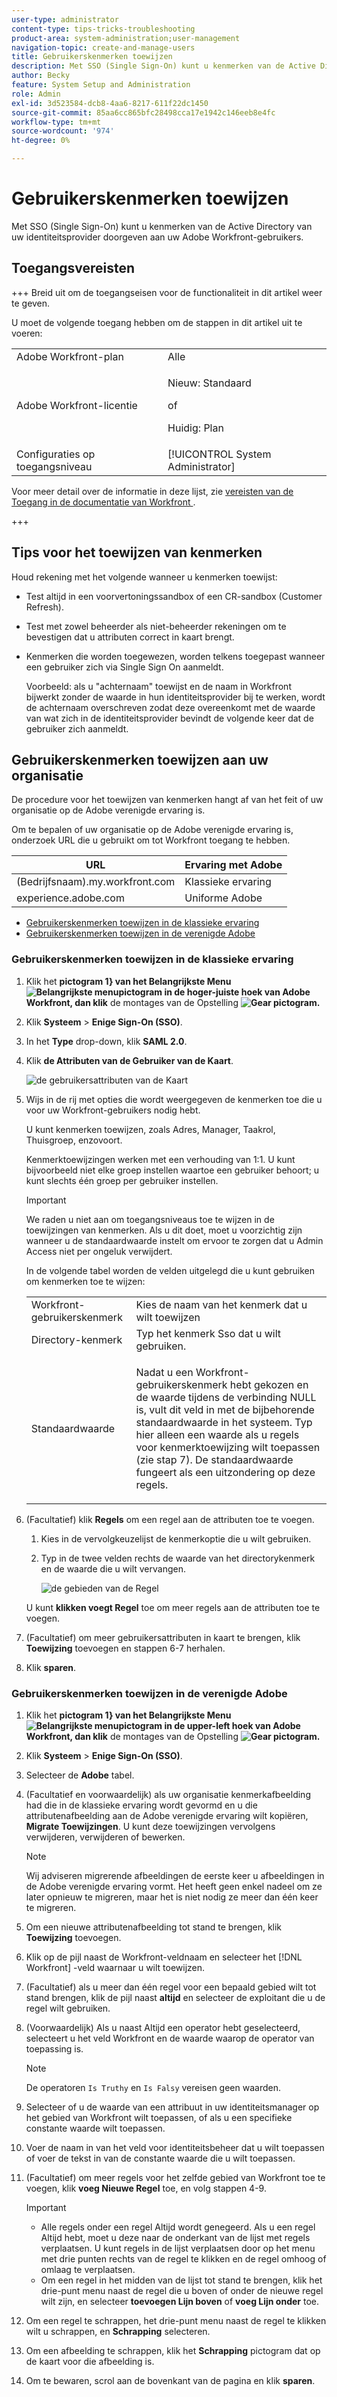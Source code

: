 ```yaml
---
user-type: administrator
content-type: tips-tricks-troubleshooting
product-area: system-administration;user-management
navigation-topic: create-and-manage-users
title: Gebruikerskenmerken toewijzen
description: Met SSO (Single Sign-On) kunt u kenmerken van de Active Directory van uw identiteitsprovider doorgeven aan uw Adobe Workfront-gebruikers.
author: Becky
feature: System Setup and Administration
role: Admin
exl-id: 3d523584-dcb8-4aa6-8217-611f22dc1450
source-git-commit: 85aa6cc865bfc28498cca17e1942c146eeb8e4fc
workflow-type: tm+mt
source-wordcount: '974'
ht-degree: 0%

---
```


# Gebruikerskenmerken toewijzen

<!--Audited 2/2024-->

Met SSO (Single Sign-On) kunt u kenmerken van de Active Directory van uw identiteitsprovider doorgeven aan uw Adobe Workfront-gebruikers.

## Toegangsvereisten

+++ Breid uit om de toegangseisen voor de functionaliteit in dit artikel weer te geven.

U moet de volgende toegang hebben om de stappen in dit artikel uit te voeren:

<table style="table-layout:auto"> 
 <col> 
 <col> 
 <tbody> 
  <tr> 
   <td role="rowheader">Adobe Workfront-plan</td> 
   <td>Alle</td> 
  </tr> 
  <tr> 
   <td role="rowheader">Adobe Workfront-licentie</td> 
   <td><p>Nieuw: Standaard</p><p>of</p><p>Huidig: Plan</p></td> 
  </tr> 
  <tr> 
   <td role="rowheader">Configuraties op toegangsniveau</td> 
   <td>[!UICONTROL System Administrator]</td>
  </tr> 
 </tbody> 
</table>

Voor meer detail over de informatie in deze lijst, zie [ vereisten van de Toegang in de documentatie van Workfront ](/help/quicksilver/administration-and-setup/add-users/access-levels-and-object-permissions/access-level-requirements-in-documentation.md).

+++

## Tips voor het toewijzen van kenmerken

Houd rekening met het volgende wanneer u kenmerken toewijst:

* Test altijd in een voorvertoningssandbox of een CR-sandbox (Customer Refresh).
* Test met zowel beheerder als niet-beheerder rekeningen om te bevestigen dat u attributen correct in kaart brengt.
* Kenmerken die worden toegewezen, worden telkens toegepast wanneer een gebruiker zich via Single Sign On aanmeldt.

  Voorbeeld: als u &quot;achternaam&quot; toewijst en de naam in Workfront bijwerkt zonder de waarde in hun identiteitsprovider bij te werken, wordt de achternaam overschreven zodat deze overeenkomt met de waarde van wat zich in de identiteitsprovider bevindt de volgende keer dat de gebruiker zich aanmeldt.

## Gebruikerskenmerken toewijzen aan uw organisatie

De procedure voor het toewijzen van kenmerken hangt af van het feit of uw organisatie op de Adobe verenigde ervaring is.

Om te bepalen of uw organisatie op de Adobe verenigde ervaring is, onderzoek URL die u gebruikt om tot Workfront toegang te hebben.

| URL | Ervaring met Adobe |
|---|---|
| (Bedrijfsnaam).my.workfront.com | Klassieke ervaring |
| experience.adobe.com | Uniforme Adobe |

* [Gebruikerskenmerken toewijzen in de klassieke ervaring](#map-user-attributes-in-the-classic-experience)
* [Gebruikerskenmerken toewijzen in de verenigde Adobe](#map-user-attributes-in-the-adobe-unified-experience)

### Gebruikerskenmerken toewijzen in de klassieke ervaring

1. Klik het **pictogram 1&rbrace; van het Belangrijkste Menu ![ Belangrijkste menupictogram ](assets/main-menu-icon.png) in de hoger-juiste hoek van Adobe Workfront, dan klik** de montages van de Opstelling **![ Gear pictogram ](assets/gear-icon-settings.png).**

1. Klik **Systeem** > **Enige Sign-On (SSO)**.

1. In het **Type** drop-down, klik **SAML 2.0**.

1. Klik **de Attributen van de Gebruiker van de Kaart**.

   ![ de gebruikersattributen van de Kaart ](assets/map-user-attributes.png)

1. Wijs in de rij met opties die wordt weergegeven de kenmerken toe die u voor uw Workfront-gebruikers nodig hebt.

   U kunt kenmerken toewijzen, zoals Adres, Manager, Taakrol, Thuisgroep, enzovoort.

   Kenmerktoewijzingen werken met een verhouding van 1:1. U kunt bijvoorbeeld niet elke groep instellen waartoe een gebruiker behoort; u kunt slechts één groep per gebruiker instellen.

   >[!IMPORTANT]
   >
   >We raden u niet aan om toegangsniveaus toe te wijzen in de toewijzingen van kenmerken. Als u dit doet, moet u voorzichtig zijn wanneer u de standaardwaarde instelt om ervoor te zorgen dat u Admin Access niet per ongeluk verwijdert.

   In de volgende tabel worden de velden uitgelegd die u kunt gebruiken om kenmerken toe te wijzen:

   <table style="table-layout:auto"> 
    <col data-mc-conditions=""> 
    <col data-mc-conditions=""> 
    <tbody> 
     <tr> 
      <td role="rowheader">Workfront-gebruikerskenmerk</td> 
      <td>Kies de naam van het kenmerk dat u wilt toewijzen</td> 
     </tr> 
     <tr> 
      <td role="rowheader">Directory-kenmerk</td> 
      <td>Typ het kenmerk Sso dat u wilt gebruiken.</td> 
     </tr> 
     <tr> 
      <td role="rowheader">Standaardwaarde</td> 
      <td> <p>Nadat u een Workfront-gebruikerskenmerk hebt gekozen en de waarde tijdens de verbinding NULL is, vult dit veld in met de bijbehorende standaardwaarde in het systeem. Typ hier alleen een waarde als u regels voor kenmerktoewijzing wilt toepassen (zie stap 7). De standaardwaarde fungeert als een uitzondering op deze regels.</td> 
     </tr> 
    </tbody> 
   </table>

1. (Facultatief) klik **Regels** om een regel aan de attributen toe te voegen.

   1. Kies in de vervolgkeuzelijst de kenmerkoptie die u wilt gebruiken.
   1. Typ in de twee velden rechts de waarde van het directorykenmerk en de waarde die u wilt vervangen.

      ![ de gebieden van de Regel ](assets/rule-fields.png)

   U kunt **klikken voegt Regel** toe om meer regels aan de attributen toe te voegen.

1. (Facultatief) om meer gebruikersattributen in kaart te brengen, klik **Toewijzing** toevoegen en stappen 6-7 herhalen.
1. Klik **sparen**.

### Gebruikerskenmerken toewijzen in de verenigde Adobe

1. Klik het **pictogram 1&rbrace; van het Belangrijkste Menu ![ Belangrijkste menupictogram ](assets/main-menu-left.png) in de upper-left hoek van Adobe Workfront, dan klik** de montages van de Opstelling **![ Gear pictogram ](assets/gear-icon-settings.png).**

1. Klik **Systeem** > **Enige Sign-On (SSO)**.

1. Selecteer de **Adobe** tabel.

1. (Facultatief en voorwaardelijk) als uw organisatie kenmerkafbeelding had die in de klassieke ervaring wordt gevormd en u die attributenafbeelding aan de Adobe verenigde ervaring wilt kopiëren, **Migrate Toewijzingen**. U kunt deze toewijzingen vervolgens verwijderen, verwijderen of bewerken.

   >[!NOTE]
   >
   >Wij adviseren migrerende afbeeldingen de eerste keer u afbeeldingen in de Adobe verenigde ervaring vormt. Het heeft geen enkel nadeel om ze later opnieuw te migreren, maar het is niet nodig ze meer dan één keer te migreren.

1. Om een nieuwe attributenafbeelding tot stand te brengen, klik **Toewijzing** toevoegen.

1. Klik op de pijl naast de Workfront-veldnaam en selecteer het [!DNL Workfront] -veld waarnaar u wilt toewijzen.

1. (Facultatief) als u meer dan één regel voor een bepaald gebied wilt tot stand brengen, klik de pijl naast **altijd** en selecteer de exploitant die u de regel wilt gebruiken.

1. (Voorwaardelijk) Als u naast Altijd een operator hebt geselecteerd, selecteert u het veld Workfront en de waarde waarop de operator van toepassing is.

   >[!NOTE]
   >
   >De operatoren `Is Truthy` en `Is Falsy` vereisen geen waarden.

1. Selecteer of u de waarde van een attribuut in uw identiteitsmanager op het gebied van Workfront wilt toepassen, of als u een specifieke constante waarde wilt toepassen.

1. Voer de naam in van het veld voor identiteitsbeheer dat u wilt toepassen of voer de tekst in van de constante waarde die u wilt toepassen.

1. (Facultatief) om meer regels voor het zelfde gebied van Workfront toe te voegen, klik **voeg Nieuwe Regel** toe, en volg stappen 4-9.

   >[!IMPORTANT]
   >
   > * Alle regels onder een regel Altijd wordt genegeerd. Als u een regel Altijd hebt, moet u deze naar de onderkant van de lijst met regels verplaatsen. U kunt regels in de lijst verplaatsen door op het menu met drie punten rechts van de regel te klikken en de regel omhoog of omlaag te verplaatsen.
   > * Om een regel in het midden van de lijst tot stand te brengen, klik het drie-punt menu naast de regel die u boven of onder de nieuwe regel wilt zijn, en selecteer **toevoegen Lijn boven** of **voeg Lijn onder** toe.

1. Om een regel te schrappen, het drie-punt menu naast de regel te klikken wilt u schrappen, en **Schrapping** selecteren.
1. Om een afbeelding te schrappen, klik het **Schrapping** pictogram dat op de kaart voor die afbeelding is.

1. Om te bewaren, scrol aan de bovenkant van de pagina en klik **sparen**.


